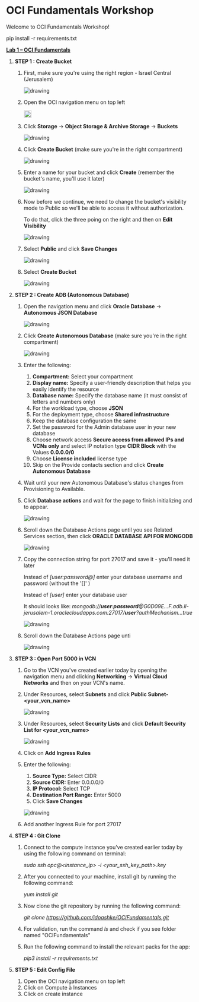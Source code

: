 # OCI Fundamentals Workshop

Welcome to OCI Fundamentals Workshop!


pip install -r requirements.txt 


<ins>**Lab 1 – OCI Fundamentals** </ins>

1. **STEP 1 : Create Bucket**

   1. First, make sure you're using the right region - Israel Central (Jerusalem)

      ![drawing](./SS/step1/region.png)
      <!-- <img src="./SS/region.png" alt="drawing" width="2000" height="20"/> -->
   2. Open the OCI navigation menu on top left &nbsp; 

        <img src="./SS/step1/nav_bar_logo.png" alt="drawing" width="20"  display="inline-block" />

   3. Click **Storage** &rarr; **Object Storage & Archive Storage** &rarr; **Buckets**

        ![drawing](./SS/step1/nav_bar_buckets.png)

   4. Click **Create Bucket** (make sure you're in the right compartment)

        ![drawing](./SS/step1/create_bucket_button.png)

   5. Enter a name for your bucket and click **Create**
   (remember the bucket's name, you'll use it later)

        ![drawing](./SS/step1/create_new_bucket.png)

   6. Now before we continue, we need to change the bucket's visibility mode to Public so we'll be able to access it without authorization.

        To do that, click the three poing on the right and then on **Edit Visibility**

        ![drawing](./SS/step1/edit_bucket_visibility_button.png)

   7. Select **Public** and click **Save Changes**

        ![drawing](./SS/step1/change_bucket_visibility.png)

    8. Select **Create Bucket**

        ![drawing](./SS/step1/.png)

   
1. **STEP 2 : Create ADB (Autonomous Database)**

   1. Open the navigation menu and click **Oracle Database** &rarr; **Autonomous JSON Database** 

        ![drawing](./SS/step2/nav_bar_adb.png)

   2. Click **Create Autonomous Database** (make sure you're in the right compartment)

        ![drawing](./SS/step2/create_adb_button.png)

   3. Enter the following:
        
        1. **Compartment:** Select your compartment
        2. **Display name:** Specify a user-friendly description that helps you easily identify the resource
        3. **Database name:** Specify the database name (it must consist of letters and numbers only)
        4. For the workload type, choose **JSON**
        5. For the deployment type, choose **Shared infrastructure**
        6. Keep the database configuration the same
        7. Set the password for the Admin database user in your new database
        8. Choose network access **Secure access from allowed IPs and VCNs only** and select IP notation type **CIDR Block** with the Values **0.0.0.0/0**
        9. Choose **License included** license type
        10. Skip on the Provide contacts section and click **Create Autonomous Database**

    4. Wait until your new Autonomous Database's status changes from Provisioning to Available.

    5. Click **Database actions** and wait for the page to finish initializing and to appear.

        ![drawing](./SS/step2/db_actions_button.png)

    6. Scroll down the Database Actions page until you see Related Services section, then click **ORACLE DATABASE API FOR MONGODB**

        ![drawing](./SS/step2/mongodb_api_button.png)

    7. Copy the connection string for port 27017 and save it - you'll need it later

       Instead of *[user:password@]* enter your database username and password (without the '[]' ) 

       Instead of *[user]* enter your database user

       It should looks like: *mongodb://**user**:**password**@G0D09E...F.adb.il-jerusalem-1.oraclecloudapps.com:27017/**user**?authMechanism...true*

        ![drawing](./SS/step2/connection_string.png)

    8. Scroll down the Database Actions page unti

        ![drawing](./SS/step2/.png)
    
1. **STEP 3 : Open Port 5000 in VCN**

   1. Go to the VCN you've created earlier today by opening the navigation menu and clicking **Networking** &rarr; **Virtual Cloud Networks** and then on your VCN's name.

   2. Under Resources, select **Subnets** and click **Public Subnet-<your_vcn_name>**

        ![drawing](./SS/step3/vcn_public_subnet.png)
    
   3. Under Resources, select **Security Lists** and click **Default Security List for <your_vcn_name>**

        ![drawing](./SS/step3/public_security_list.png)

    4. Click on **Add Ingress Rules**

    5. Enter the following:
        
        1. **Source Type:** Select CIDR
        2. **Source CIDR:** Enter 0.0.0.0/0
        3. **IP Protocol:** Select TCP
        4. **Destination Port Range:** Enter 5000
        5. Click **Save Changes**

        ![drawing](./SS/step3/open_port_5000.png)

    6. Add another Ingress Rule for port 27017

1. **STEP 4 : Git Clone**
   1. Connect to the compute instance you've created earlier today by using the following command on terminal:
    
        *sudo ssh opc@<instance_ip> -i <your_ssh_key_path>.key*

   2. After you connected to your machine, install git by running the following command:    

        *yum install git*

   3. Now clone the git repository by running the following command:    

        *git clone https://github.com/idoashke/OCIFundamentals.git*

    4. For validation, run the command *ls* and check if you see folder named "OCIFundamentals"

    5. Run the following command to install the relevant packs for the app:

        *pip3 install -r requirements.txt*


1. **STEP 5 : Edit Config File**
   1. Open the OCI navigation menu on top left 
   2. Click on Compute à Instances
   3. Click on create instance







